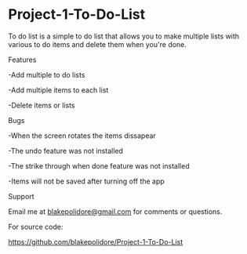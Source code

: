# Project-1-To-Do-List

To do list is a simple to do list that allows you to make multiple lists with various to do items and delete them when you're done.

Features

-Add multiple to do lists

-Add multiple items to each list

-Delete items or lists

Bugs

-When the screen rotates the items dissapear

-The undo feature was not installed

-The strike through when done feature was not installed

-Items will not be saved after turning off the app


Support

Email me at blakepolidore@gmail.com for comments or questions.

For source code:

https://github.com/blakepolidore/Project-1-To-Do-List



